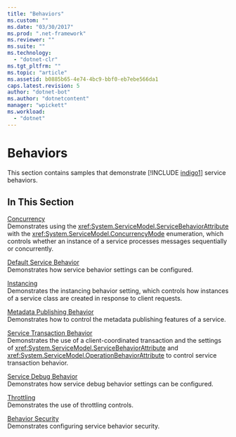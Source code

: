 ```yaml
---
title: "Behaviors"
ms.custom: ""
ms.date: "03/30/2017"
ms.prod: ".net-framework"
ms.reviewer: ""
ms.suite: ""
ms.technology: 
  - "dotnet-clr"
ms.tgt_pltfrm: ""
ms.topic: "article"
ms.assetid: b0885b65-4e74-4bc9-bbf0-eb7ebe566da1
caps.latest.revision: 5
author: "dotnet-bot"
ms.author: "dotnetcontent"
manager: "wpickett"
ms.workload: 
  - "dotnet"
---
```

# Behaviors
This section contains samples that demonstrate [!INCLUDE [indigo1](../../../../includes/indigo1-md.md)] service behaviors.  
  
## In This Section  
 [Concurrency](../../../../docs/framework/wcf/samples/concurrency.md)  
 Demonstrates using the <xref:System.ServiceModel.ServiceBehaviorAttribute> with the <xref:System.ServiceModel.ConcurrencyMode> enumeration, which controls whether an instance of a service processes messages sequentially or concurrently.  
  
 [Default Service Behavior](../../../../docs/framework/wcf/samples/default-service-behavior.md)  
 Demonstrates how service behavior settings can be configured.  
  
 [Instancing](../../../../docs/framework/wcf/samples/instancing.md)  
 Demonstrates the instancing behavior setting, which controls how instances of a service class are created in response to client requests.  
  
 [Metadata Publishing Behavior](../../../../docs/framework/wcf/samples/metadata-publishing-behavior.md)  
 Demonstrates how to control the metadata publishing features of a service.  
  
 [Service Transaction Behavior](../../../../docs/framework/wcf/samples/service-transaction-behavior.md)  
 Demonstrates the use of a client-coordinated transaction and the settings of <xref:System.ServiceModel.ServiceBehaviorAttribute> and <xref:System.ServiceModel.OperationBehaviorAttribute> to control service transaction behavior.  
  
 [Service Debug Behavior](../../../../docs/framework/wcf/samples/service-debug-behavior.md)  
 Demonstrates how service debug behavior settings can be configured.  
  
 [Throttling](../../../../docs/framework/wcf/samples/throttling.md)  
 Demonstrates the use of throttling controls.  
  
 [Behavior Security](../../../../docs/framework/wcf/samples/behavior-security.md)  
 Demonstrates configuring service behavior security.

